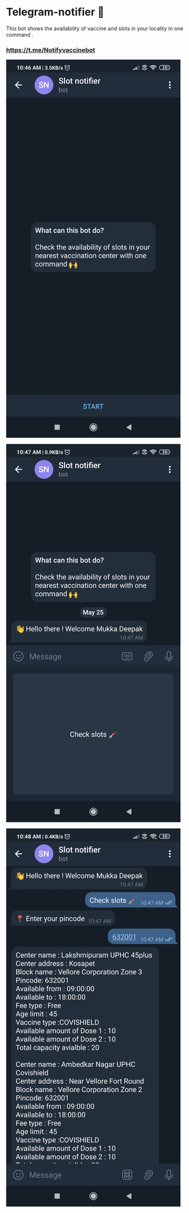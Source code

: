 # Telegram-notifier 💉
This bot shows the availability of vaccine and slots in your locality in one command .


### https://t.me/Notifyvaccinebot

![](https://github.com/Deepakmukka1/telegram-notifier/blob/master/Resources/Screenshot_2021-05-25-10-46-54-723_org.telegram.messenger.jpg)

![](https://github.com/Deepakmukka1/telegram-notifier/blob/master/Resources/Screenshot_2021-05-25-10-47-41-708_org.telegram.messenger.jpg)

![](https://github.com/Deepakmukka1/telegram-notifier/blob/master/Resources/Screenshot_2021-05-25-10-48-01-150_org.telegram.messenger.jpg)

